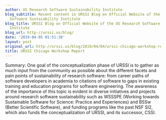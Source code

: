 ```yaml
---
author: US Research Software Sustainability Institute
blog_subtitle: Recent content in URSSI Blog on Official Website of the US Research
  Software Sustaiability Institute
blog_title: URSSI Blog on Official Website of the US Research Software Sustaiability
  Institute
blog_url: http-//urssi.us/blog/
date: '2019-04-05 01:51:38'
layout: post
original_url: http-//urssi.us/blog/2019/04/04/urssi-chicago-workshop-report/
title: URSSI Chicago Workshop Report
---
```


Summary: One goal of the conceptualization phase of URSSI is to gather as much input from the community as possible about the different facets and pain points of sustainability of research software: from career paths of software developers in academia to citations of software to gaps in existing training and education programs for software engineering. The awareness of the importance of this topic is evident in diverse initiatives and projects around research software sustainability such as WSSSPE (Working towards Sustainable Software for Science: Practice and Experiences) and BSSw (Better Scientific Software), and funding programs like the past NSF SI2, which also funds the conceptualization of URSSI, and its successor, CSSI.